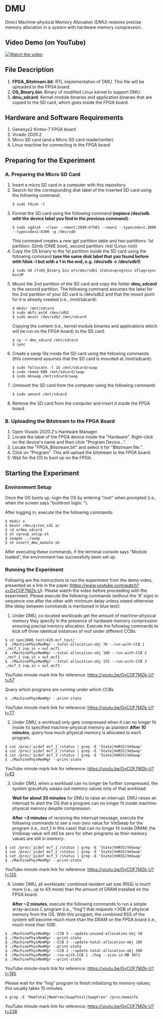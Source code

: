 # DMU
Direct Machine-physical Memory Allocation (DMU) restores precise memory allocation in a system with hardware memory compression.

## Video Demo (on YouTube)
[![Watch the video](https://img.youtube.com/vi/-1JG3JnIY3U/hqdefault.jpg)](https://youtu.be/-1JG3JnIY3U)

## File Description
1. **FPGA_Bitstream.bit**: RTL implementation of DMU. This file will be uploaded to the FPGA board.
2. **OS_Binary.bin**: Binary of modified Linux kernel to support DMU.
3. **dmu_sdcard**: Kernel module binaries and application binaries that are copied to the SD card, which goes inside the FPGA board.

## Hardware and Software Requirements
1. Genesys2 Kintex-7 FPGA board
2. Vivado 2020.2
3. Micro SD card (and a Micro SD card reader/writer)
4. Linux machine for connecting to the FPGA board

## Preparing for the Experiment
### A. Preparing the Micro SD Card
1. Insert a micro SD card in a computer with this repository.
2. Search for the corresponding disk label of the inserted SD card using the following command:
    ```
    $ sudo fdisk -l
    ```
3. Format the SD card using the following command **(replace /dev/sdb with the device label you find in the previous command)**:
    ```
    $ sudo sgdisk --clear --new=1:2048:67583 --new=2 --typecode=1:3000 --typecode=2:8300 -g /dev/sdb
    ```
    This command creates a new gpt partition table and two partitions: 1st partition: 32mb (ONIE boot), second partition: rest (Linux root)
4. Copy the OS binary to the 1st partition inside the SD card using the following command **(use the same disk label that you found before with fdisk -l but with a 1 in the end, e.g. /dev/sdb -> /dev/sdb1)**:
    ```
    $ sudo dd if=OS_Binary.bin of=/dev/sdb1 status=progress oflag=sync bs=1M
    ```
5. Mount the 2nd partition of the SD card and copy the folder  ***dmu_sdcard*** to the second partition. The following command assumes the label for the 2nd partition of your SD card is /dev/sdb2 and that the mount point for it is already created (i.e., /mnt/sdcard):
    ```
    $ mkdir /mnt/sdcard
    $ sudo mkfs.ext4 /dev/sdb2
    $ sudo mount /dev/sdb2 /mnt/sdcard
    ```
    Copying the content (i.e., kernel module binaries and applications which will be run on the FPGA board) to the SD card:
    ```
    $ cp -r dmu_sdcard /mnt/sdcard
    $ sync
    ```
6. Create a swap file inside the SD card using the following commands (this command assumes that the SD card is mounted at /mnt/sdcard):
    ```
    $ sudo fallocate -l 1G /mnt/sdcard/swap 
    $ sudo chmod 600 /mnt/sdcard/swap
    $ sudo mkswap /mnt/sdcard/swap
    ```
7. Unmount the SD card from the computer using the following command:
    ``` 
    $ sudo umount /mnt/sdcard
    ```
8. Remove the SD card from the computer and insert it inside the FPGA board.

### B. Uploading the Bitstream to the FPGA Board
1. Open Vivado 2020.2's Hardware Manager.
2. Locate the label of the FPGA device inside the "Hardware". Right-click on the device's name and then click "Program Device...". 
3. Locate the "FPGA_Bitstream.bit" and select it for "Bitstream file:".
4. Click on "Program". This will upload the bitstream to the FPGA board.
5. Wait for the OS to boot up on the FPGA.

## Starting the Experiment
### Environment Setup
Once the OS boots up, login the OS by entering "root" when prompted (i.e., when the screen says "buildroot login: ").

After logging in, execute the the following commands:
```
$ mkdir a
$ mount /dev/piton_sd2 a/
$ cd a/dmu_sdcard
$ sh cgroup_setup.sh
$ swapon ../swap
$ sh insert_dmu_module.sh
```
After executing these commands, if the terminal console says “Module loaded”, the environment has successfully been set up.

### Running the Experiment
Following are the instructions to run the experiment from the demo video, presented as a link in the paper (https://www.youtube.com/watch?v=GyCOF7MZk-U). Please watch the video before proceeding with the experiment. Please execute the following commands (without the ‘#’ sign) in sequence one after the other with minimum delay unless stated otherwise (the delay between commands is mentioned in blue text):
1. Under DMU, co-located workloads get the amount of machine-physical memory they specify in the presence of hardware memory compression ensuring precise memory allocation.
Execute the following commands to kick off three identical instances of mcf under different CCBs:
```
$ cd spec2006_test/429.mcf_test/
$ ./MachinePhysMemMgr --total-allocation-obj 70 --run-with-CCB 1 ./mcf_1 inp.in > out.mcf1
$ ./MachinePhysMemMgr --total-allocation-obj 100 --run-with-CCB 2 ./mcf_2 inp.in > out.mcf2
$ ./MachinePhysMemMgr --total-allocation-obj 155 --run-with-CCB 3 ./mcf_3 inp.in > out.mcf3
```
YouTube minute-mark link for reference: https://youtu.be/GyCOF7MZk-U?t=57 

Query which programs are running under which CCBs
```
$ ./MachinePhysMemMgr --print-state
```
YouTube minute-mark link for reference: https://youtu.be/GyCOF7MZk-U?t=77 

2. Under DMU, a workload only gets compressed when it can no longer fit inside its specified machine-physical memory as plaintext
**After 10 minutes**, query how much physical memory is allocated to each program.
```
$ cat /proc/`pidof mcf_1`/status | grep -E 'State|VmRSS|VmSwap'
$ cat /proc/`pidof mcf_2`/status | grep -E 'State|VmRSS|VmSwap'
$ cat /proc/`pidof mcf_3`/status | grep -E 'State|VmRSS|VmSwap'
$ ./MachinePhysMemMgr --print-state
```
YouTube minute-mark link for reference: https://youtu.be/GyCOF7MZk-U?t=82 


3. Under DMU, when a workload can no longer be further compressed, the system gracefully swaps out memory values only of that workload
    
    **Wait for about 20 minutes** for DMU to raise an interrupt. DMU raises an interrupt to alert the OS that a program can no longer fit inside machine-physical memory despite compression.
    
    **After ~3 minutes** of receiving the interrupt message, execute the following commands to see a non-zero value for VmSwap for the program (i.e., mcf_1 in this case) that can no longer fit inside DRAM; the VmSwap value will still be zero for other programs as their memory values are still in memory:
```
$ cat /proc/`pidof mcf_1`/status | grep -E 'State|VmRSS|VmSwap'
$ cat /proc/`pidof mcf_2`/status | grep -E 'State|VmRSS|VmSwap'
$ cat /proc/`pidof mcf_3`/status | grep -E 'State|VmRSS|VmSwap'
$ ./MachinePhysMemMgr --print-state
```
YouTube minute-mark link for reference: https://youtu.be/GyCOF7MZk-U?t=120

4. Under DMU, all workloads' combined resident set size (RSS) is much more (i.e., up to 4X more) than the amount of DRAM installed on the FPGA board.
    
    **After ~2 minutes**, execute the following commands to run a simple array-access C program (i.e., “hog”) that requests >3GB of physical memory from the OS. With this program, the combined RSS of the system will become much more than the DRAM on the FPGA board (i.e., much more than 1GB).
```
$ ./MachinePhysMemMgr --CCB 3 --update-unused-allocation-obj 50
$ ./MachinePhysMemMgr --print-state
$ ./MachinePhysMemMgr --CCB 3 --update-total-allocation-obj 105
$ ./MachinePhysMemMgr --print-state
$ ./MachinePhysMemMgr --CCB 1 --update-total-allocation-obj 500
$ ./MachinePhysMemMgr --run-with-CCB 1 ./hog --size-in-MB 3072
$ ./MachinePhysMemMgr --print-state
```
YouTube minute-mark link for reference: https://youtu.be/GyCOF7MZk-U?t=185 

Please wait for the “hog” program to finish initializing its memory values; this usually takes 10 minutes.
```
$ grep -E "MemTotal|MemFree|SwapTotal|SwapFree" /proc/meminfo
```
YouTube minute-mark link for reference: https://youtu.be/GyCOF7MZk-U?t=238
